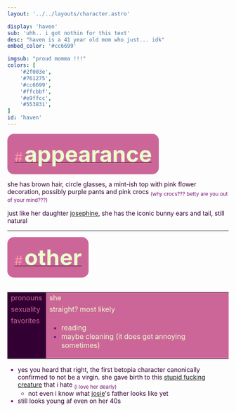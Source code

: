 ```yaml
---
layout: '../../layouts/character.astro'

display: 'haven'
sub: 'uhh.. i got nothin for this text'
desc: "haven is a 41 year old mom who just... idk"
embed_color: '#cc6699'

imgsub: "proud momma !!!"
colors: [
    '#2f003e',
    '#761275',
    '#cc6699',
    '#ffcbbf',
    '#e9ffcc',
    '#553831',
]
id: 'haven'
---
```

<style>
    :root {
        --header-color: #303;
        --header-logo-color-1: #e9ffcc;
        --header-logo-color-2: #c69;

        --col-bright: #e9ffcc;
        --col-light:rgb(254, 147, 170);
        --col-main: #c69;
        --col-dim: #761275;
        --col-dark: #303;

        --col-bg: #e9ffcc;
        --col-char-bg:rgb(11, 108, 133);

        --col-link: #c69;
        --col-link-hover: #f795b6
    }

    html {
        color: var(--col-dark);
    }

    i {
        text-decoration: italic;
        color: var(--col-dim);
    }

    .white {
        color: var(--col-bright);
        background-color: var(--col-dark);
        padding: 3px;
        border-radius: 5px;
    }

    .black {
        color: #2f003e;
        background-color: var(--col-bright);
        padding: 3px;
        border-radius: 5px;
    }

    li::marker {
        color: var(--col-dim);  
    }

    table {
        color: var(--col-bright);
    }
    
    td {
        background-color: var(--col-main);
    }

    td.name {
        background-color: var(--col-dark);
        color: var(--col-main);
        box-shadow: unset;
        align-content: start;
    }
</style>


<section id="appearance" style="text-align: left">

<div style="background-color: var(--col-main); padding: 16px; border-radius: 15px; width: fit-content;">
<a href="#appearance">
<span style="font-size: 30px; color: var(--col-light)">#</span>
<span style="font-weight: bolder; font-size: 50px; margin: 0; margin-top: 30px; color: var(--col-bright)">
appearance
</span>
</a>
</div>

she has brown hair, circle glasses, a mint-ish top with pink flower decoration, possibly purple pants and pink crocs <sub style="color: var(--col-dim)">(why crocs??? betty are you out of your mind???)</sub>

just like her daughter [josephine](/characters/josephine), she has the iconic bunny ears and tail, still natural

</section>

<hr>
<section id="other" style="text-align: left">

<div style="background-color: var(--col-main); padding: 16px; border-radius: 15px; width: fit-content;">
<a href="#other">
<span style="font-size: 30px; color: var(--col-light)">#</span>
<span style="font-weight: bolder; font-size: 50px; margin: 0; margin-top: 30px; color: var(--col-bright)">
other
</span>
</a>
</div>

<br>
<table>

<tr>
    <td class="name">pronouns</td>
    <td>she</td>
</tr>

<tr>
    <td class="name">sexuality</td>
    <td>straight? most likely</td>
</tr>

<tr>
    <td class="name">favorites</td>
    <td>

- reading
- maybe cleaning (it does get annoying sometimes)

</td>
</tr>

</table>

- yes you heard that right, the first betopia character canonically confirmed to not be a virgin. she gave birth to this [stupid fucking creature](/characters/josephine) that i hate <sub style="color: var(--col-dim)">(i love her dearly)</sub>
    - not even i know what [josie](/characters/josephine)'s father looks like yet
- still looks young af even on her 40s


</section>